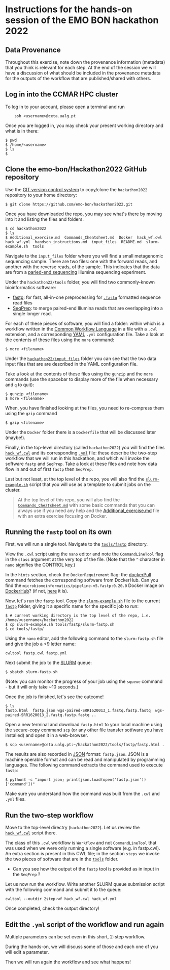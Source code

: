 # Instructions for the hands-on session of the EMO BON hackathon 2022


## Data Provenance

Throughout this exercise, note down the provenance information (metadata) that you think is relevant for each step. At the end of the session we will have a discussion of what should be included in the provenance metadata for the outputs of the workflow that are published/shared with others.

## Log in into the CCMAR HPC cluster

To log in to your account, please open a terminal and run 

```bash=
    ssh <username>@ceta.ualg.pt
```

Once you are logged in, you may check your present working directory and what is in there: 

    $ pwd
    $ /home/<username>
    $ ls
    $

## Clone the emo-bon/Hackathon2022 GitHub repository

Use the [GIT version control system](https://git-scm.com/) to copy/clone the `hackathon2022` repository to your home directory:


    $ git clone https://github.com/emo-bon/hackathon2022.git

Once you have downloaded the repo, you may see what's there by moving into it and listing the files and folders. 

    $ cd hackathon2022
    $ ls
    $ Additional_exercise.md  Commands_Cheatsheet.md  Docker  hack_wf.cwl  hack_wf.yml  handson_instructions.md  input_files  README.md  slurm-example.sh  tools


Navigate to the `input_files` folder where you will find a small metagenomic sequencing sample. 
There are two files: one with the forward reads, and another with the reverse reads, of the sample. 
This indicates that the data are from a [paried-end sequencing](https://www.illumina.com/science/technology/next-generation-sequencing/plan-experiments/paired-end-vs-single-read.html) Illumina sequencing experiment.

Under the `hackathon22/tools` folder, you will find two commonly-known bioinformatics software:
- [fastp](https://github.com/OpenGene/fastp): for fast, all-in-one preprocessing for [`.fastq`](https://en.wikipedia.org/wiki/FASTQ_format) formatted sequence read files
- [SeqPrep](https://github.com/jstjohn/SeqPrep): to merge paired-end Illumina reads that are overlapping into a single longer read.

For each of these pieces of software, you will find a folder: within which is a workflow written in the [Common Workflow Language]( https://www.commonwl.org/) in a file with a `.cwl` extension, and a corresponding [YAML](https://en.wikipedia.org/wiki/YAML) `.yml` configuration file. Take a look at the contents of these files using the `more` command:

    $ more <filename>

Under the [`hackathon22/input_files`](https://github.com/emo-bon/hackathon2022/tree/main/input_files) folder you can see that the two data input files that are are described in the YAML configuration file.

Take a look at the contents of these files using the `gunzip` and the `more` commands 
(use the spacebar to display more of the file when necessary and `q` to quit):

    $ gunzip <filename>
    $ more <filename>

When, you have finished looking at the files, you need to re-compress them using the `gzip` command

    $ gzip <filename>

<!--- Haris to explain
Note how the prefix names (e.g. `wgs-paired-SRR1620013_1`) of the output files are taken from the original input sequence files described in the YAML file through a name variable (e.g. `$(inputs.fastq1.nameroot`).
--->

Under the `Docker` folder there is a `Dockerfile` that will be discussed later (maybe!). 

Finally, in the top-level directory (called `hackathon2022`) you will find the files [`hack_wf.cwl`](https://github.com/emo-bon/hackathon2022/blob/main/hack_wf.cwl) and its corresponding [`.yml`](https://github.com/emo-bon/hackathon2022/blob/main/hack_wf.yml) file: 
these describe the two-step workflow that we will run in this hackathon, 
and which will invoke the software `fastp` and `SeqPrep`. 
Take a look at these files and note how data flow in and out of first `fastp` then `SeqPrep`.

Last but not least, at the top level of the repo, you will also find the [`slurm-example.sh`](https://github.com/emo-bon/hackathon2022/blob/main/slurm-example.sh) script
that you will use as a template to submit jobs on the cluster. 

> At the top level of this repo, you will also find the [`Commands_Cheatsheet.md`](https://github.com/emo-bon/hackathon2022/blob/main/Commands_Cheatsheet.md) with some basic commands that you can always use if you need any help and the [Additional_exercise.md](https://github.com/emo-bon/hackathon2022/blob/main/Additional_exercise.md) file with an extra exercise focusing on Docker. 


## Running the `fastp` tool on its own 

First, we will run a single tool. Navigate to the [`tools/fastp`](https://github.com/emo-bon/hackathon2022/tree/main/tools/fastp) directory.

View the `.cwl` script using the `nano` editor and note the `CommandLineTool` flag in the `class` argument at the very top of the file. 
(Note that the `^` character in `nano` signifies the CONTROL key.) 

In the `hints` section, check the `DockerRequirement` flag: the [dockerPull](https://docs.docker.com/engine/reference/commandline/pull/) command fetches the corresponding software from DockerHub. 
Can you find the `microbiomeinformatics/pipeline-v5.fastp:0.20.0` Docker image on [DockerHub](https://hub.docker.com)? 
(if not, [here](https://hub.docker.com/r/microbiomeinformatics/pipeline-v5.fastp) it is).

Now, let's run the `fastp` tool. 
Copy the [`slurm-example.sh`](https://github.com/emo-bon/hackathon2022/blob/main/slurm-example.sh) file to the current [`fastp`](https://github.com/emo-bon/hackathon2022/tree/main/tools/fastp) folder, giving it a specific name for the specific job to run:

    $ # current working directory is the top level of the repo, i.e. /home/<username>/hackathon2022
    $ cp slurm-example.sh tools/fastp/slurm-fastp.sh
    $ cd tools/fastp/

Using the `nano` editor, add the following command to the `slurm-fastp.sh` file and give the job a <9 letter name: 

    cwltool fastp.cwl fastp.yml

Next submit the job to the [SLURM](https://slurm.schedmd.com/documentation.html) queue:

    $ sbatch slurm-fastp.sh
   
(Note: you can monitor the progress of your job using the `squeue` command - but it will only take ~10 seconds.)

Once the job is finished, let's see the outcome! 

    $ ls 
    fastp.html  fastp.json wgs-paired-SRR1620013_1.fastq.fastp.fastq  wgs-paired-SRR1620013_2.fastq.fastp.fastq ..

Open a new terminal and download `fastp.html` to your local machine using the secure-copy command `scp` (or any other file transfer sotfware you have installed) and open it in a web-browser.

    $ scp <username>@ceta.ualg.pt:~/hackathon2022/tools/fastp/fastp.html .


The results are also recorded in [JSON](https://www.json.org/json-en.html) format: `fastp.json`. JSON is a machine operable format and can be read and manipulated by programming languages. The following command extracts the command used to execute `fastp`:

    $ python3 -c "import json; print(json.load(open('fastp.json'))['command'])"
    
Make sure you understand how the command was built from the `.cwl` and `.yml` files.


## Run the two-step workflow 

Move to the top-level directry (`hackathon2022`). 
Let us review the [`hack_wf.cwl`](https://github.com/emo-bon/hackathon2022/blob/main/hack_wf.cwl) script there. 

The class of this `.cwl` workflow is `Workflow` and not `CommandLineTool` that was used when we were only running a single software (e.g. in fastp.cwl). An extra section is present in this CWL file; in the section `steps` we invoke the two pieces of software that are in the [`tools`](https://github.com/emo-bon/hackathon2022/tree/main/tools) folder. 
   * Can you see how the output of the `fastp` tool is provided as in input in the `SeqPrep` ? 

Let us now run the workflow. Write another SLURM queue submission script with the following command and submit it to the queue: 

    cwltool --outdir 2step-wf hack_wf.cwl hack_wf.yml

Once completed, check the output directory!


## Edit the `.yml` script of the workflow and run again


Multiple parameters can be set even in this short, 2-step workflow. 

During the hands-on, we will discuss some of those and each one of you
will edit a parameter. 

Then we will run again the workflow and see what happens! 



